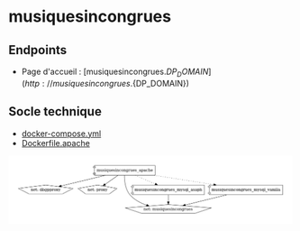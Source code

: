 # musiquesincongrues

## Endpoints

- Page d'accueil : [musiquesincongrues.${DP_DOMAIN}](http://musiquesincongrues.${DP_DOMAIN})

## Socle technique

- [docker-compose.yml](https://github.com/constructions-incongrues/developer-portal-domain/blob/master/srv/musiquesincongrues/docker-compose.yml)
- [Dockerfile.apache](https://github.com/constructions-incongrues/net.musiques-incongrues.www/blob/master/service/Dockerfile.apache)

![Diagramme Docker Compose](docker-compose.png)
